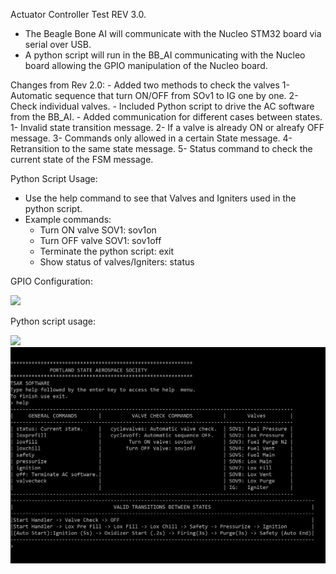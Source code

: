 Actuator Controller Test REV 3.0.
- The Beagle Bone AI will communicate with the Nucleo STM32 board via serial over USB. 
- A python script will run in the BB_AI communicating with the Nucleo board allowing the GPIO manipulation of the Nucleo board.

Changes from Rev 2.0:
	- Added two methods to check the valves 
		1- Automatic sequence that turn ON/OFF from SOv1 to IG one by one.
		2- Check individual valves.
	- Included Python script to drive the AC software from the BB_AI.
	- Added communication for different cases between states.
		1- Invalid state transition message.
		2- If a valve is already ON or alreafy OFF message.
		3- Commands only allowed in a certain State message.
		4- Retransition to the same state message.
		5- Status command to check the current state of the FSM message.
		
Python Script Usage:
   - Use the help command to see that Valves and Igniters used in the python script.
   - Example commands:
        - Turn ON valve SOV1: sov1on
        - Turn OFF valve SOV1: sov1off
        - Terminate the python script: exit
		- Show status of valves/Igniters: status

 GPIO Configuration:
 
 <img src="images/gpio_config_rev3.0.PNG" width= "600">
              
 
 Python script usage:
 
 <img src="images/sample_rev3.0.PNG" width= "600">
 
  <img src="images/script.PNG" width= "600">
 
